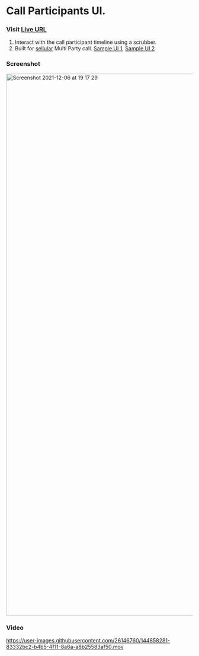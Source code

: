 # Call Participants UI.

### Visit [Live URL](https://callparticipants.netlify.app/)

1. Interact with the call participant timeline using a scrubber.
2. Built for [sellular](https://www.sellular.com) Multi Party call. [Sample UI 1](https://d33wubrfki0l68.cloudfront.net/e2d8f4692a2c2b4610a393c5040e5d0d9955a703/0cd1c/assets/images/selluar-hero-unit.svg), [Sample UI 2](https://www.sellular.com/assets/images/home/Asset%204.svg)

### Screenshot

<img width="1464" alt="Screenshot 2021-12-06 at 19 17 29" src="https://user-images.githubusercontent.com/26146760/144857159-059da370-538d-474b-987a-4f596a3b4a15.png">

### Video

https://user-images.githubusercontent.com/26146760/144858281-83332bc2-b4b5-4f11-8a6a-a8b25583af50.mov

